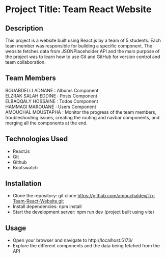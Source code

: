 # Project Title: Team React Website
## Description
This project is a website built using React.js by a team of 5 students. Each team member was responsible for building a specific component. The website fetches data from JSONPlaceholder API and the main purpose of the project was to learn how to use Git and GitHub for version control and team collaboration.
## Team Members
BOUABDELLI ADNANE : Albums Component <br />
ELZRAK SALAH EDDINE : Posts Component <br />
ELBAQQALY HOSSAINE : Todos Component <br />
HAMMAGI MAROUANE : Users Component <br />
AMOUCHAL MOUSTAPHA : Monitor the progress of the team members, troubleshooting issues, creating the routing and navbar components, and merging all the components at the end. 
## Technologies Used
- ReactJs
- Git
- Github
- Bootswatch
## Installation
- Clone the repository: git clone https://github.com/amouchaldev/Tp-Team-React-Website.git
- Install dependencies: npm install
- Start the development server: npm run dev (project built using vite)
## Usage
- Open your browser and navigate to http://localhost:5173/
- Explore the different components and the data being fetched from the API
